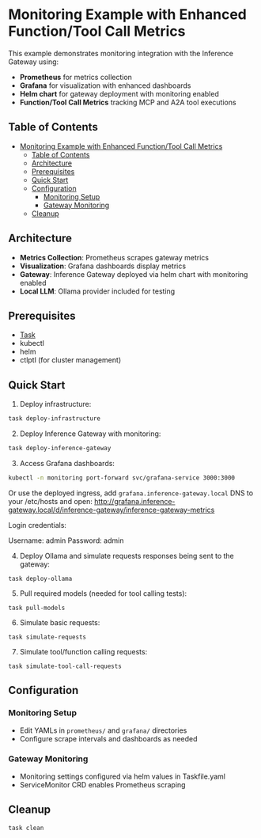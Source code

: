 # Monitoring Example with Enhanced Function/Tool Call Metrics

This example demonstrates monitoring integration with the Inference Gateway using:

- **Prometheus** for metrics collection
- **Grafana** for visualization with enhanced dashboards
- **Helm chart** for gateway deployment with monitoring enabled
- **Function/Tool Call Metrics** tracking MCP and A2A tool executions

## Table of Contents

- [Monitoring Example with Enhanced Function/Tool Call Metrics](#monitoring-example-with-enhanced-functiontool-call-metrics)
  - [Table of Contents](#table-of-contents)
  - [Architecture](#architecture)
  - [Prerequisites](#prerequisites)
  - [Quick Start](#quick-start)
  - [Configuration](#configuration)
    - [Monitoring Setup](#monitoring-setup)
    - [Gateway Monitoring](#gateway-monitoring)
  - [Cleanup](#cleanup)

## Architecture

- **Metrics Collection**: Prometheus scrapes gateway metrics
- **Visualization**: Grafana dashboards display metrics
- **Gateway**: Inference Gateway deployed via helm chart with monitoring enabled
- **Local LLM**: Ollama provider included for testing

## Prerequisites

- [Task](https://taskfile.dev/installation/)
- kubectl
- helm
- ctlptl (for cluster management)

## Quick Start

1. Deploy infrastructure:

```bash
task deploy-infrastructure
```

2. Deploy Inference Gateway with monitoring:

```bash
task deploy-inference-gateway
```

3. Access Grafana dashboards:

```bash
kubectl -n monitoring port-forward svc/grafana-service 3000:3000
```

Or use the deployed ingress, add `grafana.inference-gateway.local` DNS to your /etc/hosts and open: http://grafana.inference-gateway.local/d/inference-gateway/inference-gateway-metrics

Login credentials:

Username: admin
Password: admin

4. Deploy Ollama and simulate requests responses being sent to the gateway:

```
task deploy-ollama
```

5. Pull required models (needed for tool calling tests):

```
task pull-models
```

6. Simulate basic requests:

```
task simulate-requests
```

7. Simulate tool/function calling requests:

```
task simulate-tool-call-requests
```

## Configuration

### Monitoring Setup

- Edit YAMLs in `prometheus/` and `grafana/` directories
- Configure scrape intervals and dashboards as needed

### Gateway Monitoring

- Monitoring settings configured via helm values in Taskfile.yaml
- ServiceMonitor CRD enables Prometheus scraping

## Cleanup

```bash
task clean
```
